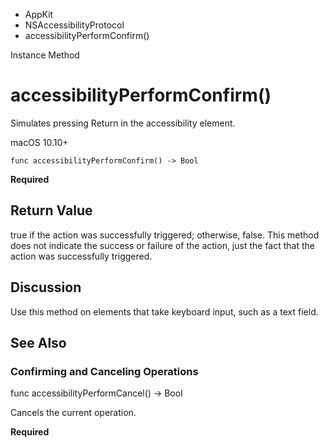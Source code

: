 

- AppKit
- NSAccessibilityProtocol
-  accessibilityPerformConfirm() 

Instance Method

# accessibilityPerformConfirm()

Simulates pressing Return in the accessibility element.

macOS 10.10+

``` source
func accessibilityPerformConfirm() -> Bool
```

**Required**

## Return Value

true if the action was successfully triggered; otherwise, false. This method does not indicate the success or failure of the action, just the fact that the action was successfully triggered.

## Discussion

Use this method on elements that take keyboard input, such as a text field.

## See Also

### Confirming and Canceling Operations

func accessibilityPerformCancel() -> Bool

Cancels the current operation.

**Required**

